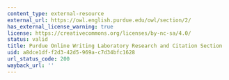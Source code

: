 ```yaml
---
content_type: external-resource
external_url: https://owl.english.purdue.edu/owl/section/2/
has_external_license_warning: true
license: https://creativecommons.org/licenses/by-nc-sa/4.0/
status: valid
title: Purdue Online Writing Laboratory Research and Citation Section
uid: a8dce1df-f2d3-42d5-969a-c7d34bfc1628
url_status_code: 200
wayback_url: ''
---
```

